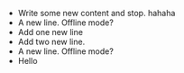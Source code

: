 - Write some new content and stop. hahaha 
- A new line. Offline mode?
- Add one new line
- Add two new line. 
- A new line. Offline mode? 
- Hello 
